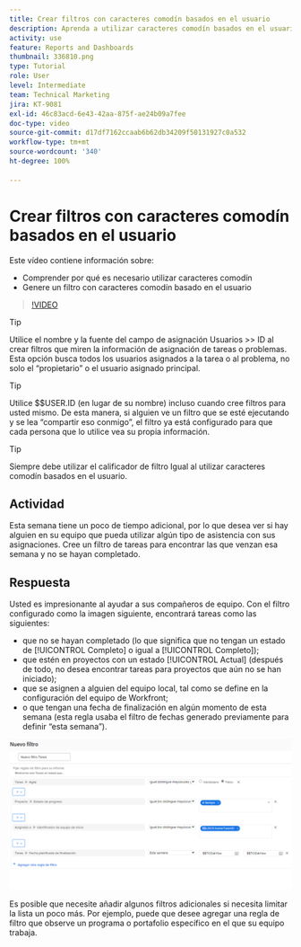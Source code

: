 ```yaml
---
title: Crear filtros con caracteres comodín basados en el usuario
description: Aprenda a utilizar caracteres comodín basados en el usuario y a crear un filtro basado en el usuario que ha iniciado sesión.
activity: use
feature: Reports and Dashboards
thumbnail: 336810.png
type: Tutorial
role: User
level: Intermediate
team: Technical Marketing
jira: KT-9081
exl-id: 46c83acd-6e43-42aa-875f-ae24b09a7fee
doc-type: video
source-git-commit: d17df7162ccaab6b62db34209f50131927c0a532
workflow-type: tm+mt
source-wordcount: '340'
ht-degree: 100%

---
```


# Crear filtros con caracteres comodín basados en el usuario

Este vídeo contiene información sobre:

* Comprender por qué es necesario utilizar caracteres comodín
* Genere un filtro con caracteres comodín basado en el usuario

>[!VIDEO](https://video.tv.adobe.com/v/336810/?quality=12&learn=on&enablevpops)

>[!TIP]
>
>Utilice el nombre y la fuente del campo de asignación Usuarios >> ID al crear filtros que miren la información de asignación de tareas o problemas.  Esta opción busca todos los usuarios asignados a la tarea o al problema, no solo el “propietario” o el usuario asignado principal.

>[!TIP]
>
>Utilice $$USER.ID (en lugar de su nombre) incluso cuando cree filtros para usted mismo. De esta manera, si alguien ve un filtro que se esté ejecutando y se lea “compartir eso conmigo”, el filtro ya está configurado para que cada persona que lo utilice vea su propia información.

>[!TIP]
>
>Siempre debe utilizar el calificador de filtro Igual al utilizar caracteres comodín basados en el usuario.

## Actividad

Esta semana tiene un poco de tiempo adicional, por lo que desea ver si hay alguien en su equipo que pueda utilizar algún tipo de asistencia con sus asignaciones. Cree un filtro de tareas para encontrar las que venzan esa semana y no se hayan completado.

## Respuesta

Usted es impresionante al ayudar a sus compañeros de equipo. Con el filtro configurado como la imagen siguiente, encontrará tareas como las siguientes:

* que no se hayan completado (lo que significa que no tengan un estado de [!UICONTROL Completo] o igual a [!UICONTROL Completo]);
* que estén en proyectos con un estado [!UICONTROL Actual] (después de todo, no desea encontrar tareas para proyectos que aún no se han iniciado);
* que se asignen a alguien del equipo local, tal como se define en la configuración del equipo de Workfront;
* o que tengan una fecha de finalización en algún momento de esta semana (esta regla usaba el filtro de fechas generado previamente para definir “esta semana”).

![Una imagen de la pantalla para crear un filtro de tareas con un carácter comodín basado en el usuario](assets/user-wildcard-exercise-answer.png)

Es posible que necesite añadir algunos filtros adicionales si necesita limitar la lista un poco más. Por ejemplo, puede que desee agregar una regla de filtro que observe un programa o portafolio específico en el que su equipo trabaja.
